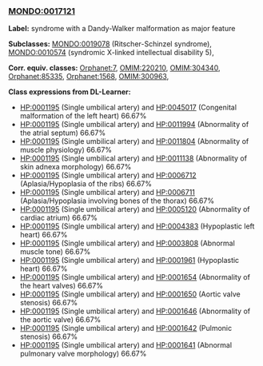 
### [MONDO:0017121](http://purl.obolibrary.org/obo/MONDO_0017121)
**Label:** syndrome with a Dandy-Walker malformation as major feature

**Subclasses:** [MONDO:0019078](http://purl.obolibrary.org/obo/MONDO_0019078) (Ritscher-Schinzel syndrome), [MONDO:0010574](http://purl.obolibrary.org/obo/MONDO_0010574) (syndromic X-linked intellectual disability 5), 

**Corr. equiv. classes:** [Orphanet:7](http://www.orpha.net/ORDO/Orphanet_7), [OMIM:220210](http://purl.obolibrary.org/obo/OMIM_220210), [OMIM:304340](http://purl.obolibrary.org/obo/OMIM_304340), [Orphanet:85335](http://www.orpha.net/ORDO/Orphanet_85335), [Orphanet:1568](http://www.orpha.net/ORDO/Orphanet_1568), [OMIM:300963](http://purl.obolibrary.org/obo/OMIM_300963), 

**Class expressions from DL-Learner:**

- [HP:0001195](http://purl.obolibrary.org/obo/HP_0001195) (Single umbilical artery) and [HP:0045017](http://purl.obolibrary.org/obo/HP_0045017) (Congenital malformation of the left heart) 66.67%
- [HP:0001195](http://purl.obolibrary.org/obo/HP_0001195) (Single umbilical artery) and [HP:0011994](http://purl.obolibrary.org/obo/HP_0011994) (Abnormality of the atrial septum) 66.67%
- [HP:0001195](http://purl.obolibrary.org/obo/HP_0001195) (Single umbilical artery) and [HP:0011804](http://purl.obolibrary.org/obo/HP_0011804) (Abnormality of muscle physiology) 66.67%
- [HP:0001195](http://purl.obolibrary.org/obo/HP_0001195) (Single umbilical artery) and [HP:0011138](http://purl.obolibrary.org/obo/HP_0011138) (Abnormality of skin adnexa morphology) 66.67%
- [HP:0001195](http://purl.obolibrary.org/obo/HP_0001195) (Single umbilical artery) and [HP:0006712](http://purl.obolibrary.org/obo/HP_0006712) (Aplasia/Hypoplasia of the ribs) 66.67%
- [HP:0001195](http://purl.obolibrary.org/obo/HP_0001195) (Single umbilical artery) and [HP:0006711](http://purl.obolibrary.org/obo/HP_0006711) (Aplasia/Hypoplasia involving bones of the thorax) 66.67%
- [HP:0001195](http://purl.obolibrary.org/obo/HP_0001195) (Single umbilical artery) and [HP:0005120](http://purl.obolibrary.org/obo/HP_0005120) (Abnormality of cardiac atrium) 66.67%
- [HP:0001195](http://purl.obolibrary.org/obo/HP_0001195) (Single umbilical artery) and [HP:0004383](http://purl.obolibrary.org/obo/HP_0004383) (Hypoplastic left heart) 66.67%
- [HP:0001195](http://purl.obolibrary.org/obo/HP_0001195) (Single umbilical artery) and [HP:0003808](http://purl.obolibrary.org/obo/HP_0003808) (Abnormal muscle tone) 66.67%
- [HP:0001195](http://purl.obolibrary.org/obo/HP_0001195) (Single umbilical artery) and [HP:0001961](http://purl.obolibrary.org/obo/HP_0001961) (Hypoplastic heart) 66.67%
- [HP:0001195](http://purl.obolibrary.org/obo/HP_0001195) (Single umbilical artery) and [HP:0001654](http://purl.obolibrary.org/obo/HP_0001654) (Abnormality of the heart valves) 66.67%
- [HP:0001195](http://purl.obolibrary.org/obo/HP_0001195) (Single umbilical artery) and [HP:0001650](http://purl.obolibrary.org/obo/HP_0001650) (Aortic valve stenosis) 66.67%
- [HP:0001195](http://purl.obolibrary.org/obo/HP_0001195) (Single umbilical artery) and [HP:0001646](http://purl.obolibrary.org/obo/HP_0001646) (Abnormality of the aortic valve) 66.67%
- [HP:0001195](http://purl.obolibrary.org/obo/HP_0001195) (Single umbilical artery) and [HP:0001642](http://purl.obolibrary.org/obo/HP_0001642) (Pulmonic stenosis) 66.67%
- [HP:0001195](http://purl.obolibrary.org/obo/HP_0001195) (Single umbilical artery) and [HP:0001641](http://purl.obolibrary.org/obo/HP_0001641) (Abnormal pulmonary valve morphology) 66.67%


